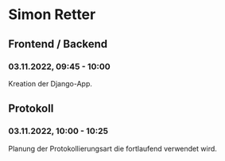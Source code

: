 # Simon Retter


## Frontend / Backend
### 03.11.2022, 09:45 - 10:00
Kreation der Django-App.


## Protokoll
### 03.11.2022, 10:00 - 10:25
Planung der Protokollierungsart die fortlaufend verwendet wird.
